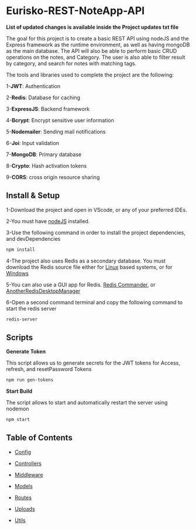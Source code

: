 # Eurisko-REST-NoteApp-API

**List of updated changes is available inside the Project updates txt file**

The goal for this project is to create a basic REST API using nodeJS and the Express framework as the runtime environment, as well as having mongoDB as the main database. The API will also be able to perform basic CRUD operations on the notes, and Category. The user is also able to filter result by category, and search for notes with matching tags. 

The tools and libraries used to complete the project are the following:

1-**JWT**: Authentication

2-**Redis**: Database for caching

3-**ExpressJS**: Backend framework

4-**Bcrypt**: Encrypt sensitive user information

5-**Nodemailer**: Sending mail notifications

6-**Joi**: Input validation

7-**MongoDB**: Primary database

8-**Crypto**: Hash activation tokens

9-**CORS**: cross origin resource sharing

## Install & Setup

1-Download the project and open in VScode, or any of your preferred IDEs.

2-You must have [nodeJS](https://nodejs.org/en/download/) installed.

3-Use the following command in order to install the project dependencies, and devDependencies

```bash
npm install
```

4-The project also uses Redis as a secondary database. You must download the Redis source file either for [Linux](https://redis.io/download/) based systems, or for [Windows](https://github.com/microsoftarchive/redis/releases/tag/win-3.0.504)

5-You can also use a GUI app for Redis. [Redis Commander](https://www.npmjs.com/package/redis-commander), or [AnotherRedisDesktopManager](https://github.com/qishibo/AnotherRedisDesktopManager)

6-Open a second command terminal and copy the following command to start the redis server

```bash
redis-server
```

## Scripts

**Generate Token**

This script allows us to generate secrets for the JWT tokens for Access, refresh, and resetPassword Tokens

```bash
npm run gen-tokens
```
**Start Build**

The script allows to start and automatically restart the server using nodemon

```bash
npm start
```

## Table of Contents

- [Config](https://github.com/FrancoisAouad/Eurisko-Code-Challenge-FrancoisAouad/tree/eurisko/config)

- [Controllers](https://github.com/FrancoisAouad/Eurisko-Code-Challenge-FrancoisAouad/tree/eurisko/controllers)

- [Middleware](https://github.com/FrancoisAouad/Eurisko-Code-Challenge-FrancoisAouad/tree/eurisko/middleware)

- [Models](https://github.com/FrancoisAouad/Eurisko-Code-Challenge-FrancoisAouad/tree/eurisko/models)

- [Routes](https://github.com/FrancoisAouad/Eurisko-Code-Challenge-FrancoisAouad/tree/eurisko/routes)

- [Uploads](https://github.com/FrancoisAouad/Eurisko-Code-Challenge-FrancoisAouad/tree/eurisko/uploads)

- [Utils](https://github.com/FrancoisAouad/Eurisko-Code-Challenge-FrancoisAouad/tree/eurisko/utils)
